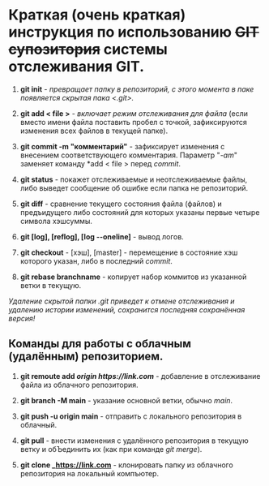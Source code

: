 # Краткая (очень краткая) инструкция по использованию ~~GIT супозитория~~ системы отслеживания GIT. #

 1. **git init**  - *превращает папку в репозиторий, с этого момента в паке появляется скрытая пака <.git>.*

2.  **git add < file >**  - *включает режим отслеживания для файла* (если вместо имени файла поставить пробел с точкой, зафиксируются изменения всех файлов в текущей папке).

3. **git commit -m "комментарий"** - зафиксирует изменения с внесением соответствующего комментария. Параметр "*-am*" заменяет команду *add < file > перед *commit*.

4. **git status** - покажет отслеживаемые и неотслеживаемые файлы, либо выведет сообщение об ошибке если папка не репозиторий.

5. **git diff**  - сравнение текущего состояния файла (файлов) и предъидущего либо состояний для которых указаны первые четыре символа хэшсуммы.

6. **git [log], [reflog], [log --oneline]** - вывод логов.

7. **git checkout** - [хэш], [master] - перемещение в состояние хэш которого указан, либо в последний *commit*.

8. **git rebase branchname** - копирует набор коммитов из указанной ветки в текущую.

*Удаление скрытой папки .git приведет к отмене отслеживания и удалению истории изменений, сохранится последняя сохранённая версия!*

## Команды для работы с облачным (удалённым) репозиторием.

1. **git remoute add _origin https://link.com_**  - добавление в отслеживание файла из облачного репозитория.

2. **git branch -M main** - указание основной ветки, обычно *main*.

3. **git push -u origin main** - отправить с локального репозитория в облачный.

4. **git pull** - внести изменения с удалённого репозитория в текущую ветку и обЪединить их (как при команде *git merge*).

1. **git clone _https://link.com** - клонировать папку из облачного репозитория на локальный компъютер.
